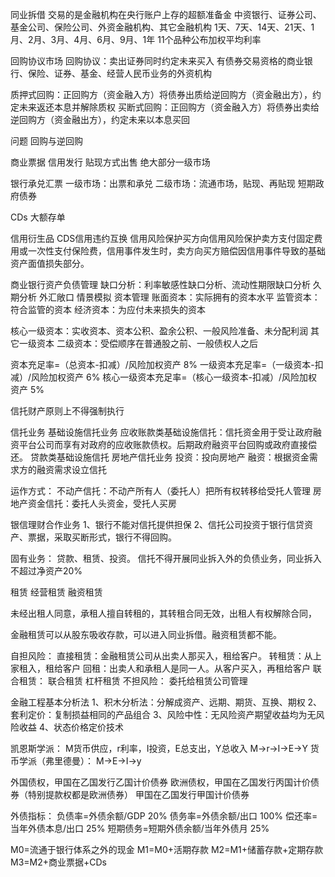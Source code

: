 同业拆借
交易的是金融机构在央行账户上存的超额准备金
中资银行、证券公司、基金公司、保险公司、外资金融机构、其它金融机构
1天、7天、14天、21天、1月、2月、3月、4月、6月、9月、1年 11个品种公布加权平均利率

回购协议市场
回购协议：卖出证券同时约定未来买入
有债券交易资格的商业银行、保险、证券、基金、经营人民币业务的外资机构

质押式回购：正回购方（资金融入方）将债券出质给逆回购方（资金融出方），约定未来返还本息并解除质权
买断式回购：正回购方（资金融入方）将债券出卖给逆回购方（资金融出方），约定未来以本息买回

问题 回购与逆回购

商业票据
信用发行
贴现方式出售
绝大部分一级市场

银行承兑汇票
一级市场：出票和承兑
二级市场：流通市场，贴现、再贴现
短期政府债券

CDs
大额存单




信用衍生品
CDS信用违约互换
信用风险保护买方向信用风险保护卖方支付固定费用或一次性支付保险费，信用事件发生时，卖方向买方赔偿因信用事件导致的基础资产面值损失部分。

商业银行资产负债管理
缺口分析：利率敏感性缺口分析、流动性期限缺口分析
久期分析
外汇敞口
情景模拟
资本管理
账面资本：实际拥有的资本水平
监管资本：符合监管的资本
经济资本：为应付未来损失的资本

核心一级资本：实收资本、资本公积、盈余公积、一般风险准备、未分配利润
其它一级资本
二级资本：受偿顺序在普通股之前、一般债权人之后

资本充足率=（总资本-扣减）/风险加权资产                                8%
一级资本充足率=（一级资本-扣减）/风险加权资产                   6%
核心一级资本充足率=（核心一级资本-扣减）/风险加权资产 5%

信托财产原则上不得强制执行

信托业务
基础设施信托业务
应收账款类基础设施信托：信托资金用于受让政府融资平台公司而享有对政府的应收账款债权。后期政府融资平台回购或政府直接偿还。
贷款类基础设施信托
房地产信托业务
投资：投向房地产
融资：根据资金需求方的融资需求设立信托

运作方式：
不动产信托：不动产所有人（委托人）把所有权转移给受托人管理
房地产资金信托：委托人头资金，受托人买房

银信理财合作业务
1、银行不能对信托提供担保
2、信托公司投资于银行信贷资产、票据，采取买断形式，银行不得回购。

固有业务：
贷款、租赁、投资。
信托不得开展同业拆入外的负债业务，同业拆入不超过净资产20%

租赁
经营租赁
融资租赁

未经出租人同意，承租人擅自转租的，其转租合同无效，出租人有权解除合同，

金融租赁可以从股东吸收存款，可以进入同业拆借。融资租赁都不能。

自担风险：
直接租赁：金融租赁公司从出卖人那买入，租给客户。
转租赁：从上家租入，租给客户
回租：出卖人和承租人是同一人。从客户买入，再租给客户
联合租赁：
联合租赁
杠杆租赁
不担风险：
委托给租赁公司管理

金融工程基本分析法
1、积木分析法：分解成资产、远期、期货、互换、期权
2、套利定价：复制损益相同的产品组合
3、风险中性：无风险资产期望收益均为无风险收益
4、状态价格定价技术

凯恩斯学派：
M货币供应，r利率，I投资，E总支出，Y总收入
M→r→I→E→Y
货币学派（弗里德曼）：
M→E→I→y


外国债权，甲国在乙国发行乙国计价债券
欧洲债权，甲国在乙国发行丙国计价债券（特别提款权都是欧洲债券）
甲国在乙国发行甲国计价债券

外债指标：
负债率=外债余额/GDP                              20%
债务率=外债余额/出口                             100%
偿还率=当年外债本息/出口                    25%
短期债务=短期外债余额/当年外债月  25%


M0=流通于银行体系之外的现金
M1=M0+活期存款
M2=M1+储蓄存款+定期存款
M3=M2+商业票据+CDs
